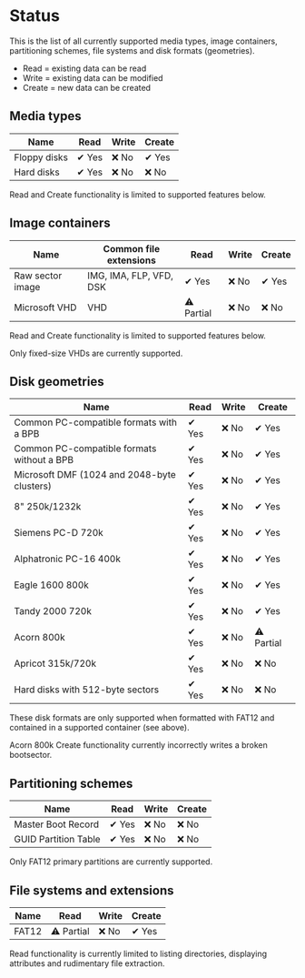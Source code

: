 # Status

This is the list of all currently supported media types, image containers, partitioning schemes, file systems and disk formats (geometries).

* Read = existing data can be read
* Write = existing data can be modified
* Create = new data can be created

## Media types
| Name | Read | Write | Create |
| --- | --- | --- | --- |
| Floppy disks | ✔ Yes | ❌ No | ✔ Yes |
| Hard disks | ✔ Yes | ❌ No | ❌ No |

Read and Create functionality is limited to supported features below.

## Image containers
| Name | Common file extensions | Read | Write | Create |
| --- | --- | --- | --- | --- |
| Raw sector image | IMG, IMA, FLP, VFD, DSK | ✔ Yes | ❌ No | ✔ Yes |
| Microsoft VHD | VHD | ⚠ Partial | ❌ No | ❌ No |

Read and Create functionality is limited to supported features below.

Only fixed-size VHDs are currently supported.

## Disk geometries
| Name | Read | Write | Create |
| --- | --- | --- | --- |
| Common PC-compatible formats with a BPB | ✔ Yes | ❌ No | ✔ Yes |
| Common PC-compatible formats without a BPB | ✔ Yes | ❌ No | ✔ Yes |
| Microsoft DMF (1024 and 2048-byte clusters) | ✔ Yes | ❌ No | ✔ Yes |
| 8" 250k/1232k | ✔ Yes | ❌ No | ✔ Yes |
| Siemens PC-D 720k | ✔ Yes | ❌ No | ✔ Yes |
| Alphatronic PC-16 400k | ✔ Yes | ❌ No | ✔ Yes |
| Eagle 1600 800k | ✔ Yes | ❌ No | ✔ Yes |
| Tandy 2000 720k | ✔ Yes | ❌ No | ✔ Yes |
| Acorn 800k | ✔ Yes | ❌ No | ⚠ Partial |
| Apricot 315k/720k | ✔ Yes | ❌ No | ❌ No |
| Hard disks with 512-byte sectors | ✔ Yes | ❌ No | ❌ No |

These disk formats are only supported when formatted with FAT12 and contained in a supported container (see above).

Acorn 800k Create functionality currently incorrectly writes a broken bootsector.

## Partitioning schemes
| Name | Read | Write | Create |
| --- | --- | --- | --- |
| Master Boot Record | ✔ Yes | ❌ No | ❌ No |
| GUID Partition Table | ✔ Yes | ❌ No | ❌ No |

Only FAT12 primary partitions are currently supported.

## File systems and extensions
| Name | Read | Write | Create |
| --- | --- | --- | --- |
| FAT12 | ⚠ Partial | ❌ No | ✔ Yes |

Read functionality is currently limited to listing directories, displaying attributes and rudimentary file extraction.
